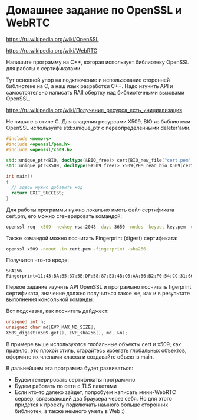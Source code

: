 # Домашнее задание по OpenSSL и WebRTC

<https://ru.wikipedia.org/wiki/OpenSSL>

<https://ru.wikipedia.org/wiki/WebRTC>

Напишите программу на C++, которая использует библиотеку OpenSSL для работы с сертификатами.

Тут основной упор на подключение и использование сторонней библиотеке на C, а наш язык разработки C++. Надо изучить API и самостоятельно написать RAII обертку над библиотечными вызовами OpenSSL.

<https://ru.wikipedia.org/wiki/Получение_ресурса_есть_инициализация>

Не пишите в стиле C. Для владения ресурсами X509, BIO из библиотеки OpenSSL используйте std::unique_ptr с переопределенными deleter'ами.

```c++
#include <memory>
#include <openssl/pem.h>
#include <openssl/x509.h>

std::unique_ptr<BIO, decltype(&BIO_free)> cert{BIO_new_file("cert.pem", "rb"), &BIO_free};
std::unique_ptr<X509, decltype(&X509_free)> x509{PEM_read_bio_X509(cert.get(), NULL, NULL, NULL), &X509_free};

int main()
{
  // здесь нужно добавить код
  return EXIT_SUCCESS;
}
```

Для работы программы нужно локально иметь файл сертификата cert.pm, его можно сгенерировать командой:
```bash
openssl req -x509 -newkey rsa:2048 -days 3650 -nodes -keyout key.pem -out cert.pem
```

Также командой можно посчитать Fingerprint (digest) сертификата:
```bash
openssl x509 -noout -in cert.pem -fingerprint -sha256
```

Получится что-то вроде:
```
SHA256 Fingerprint=11:43:BA:B5:37:5B:DF:58:87:E3:4B:C6:AA:66:B2:F0:54:CC:31:66:92:30:C8:98:A6:FF:87:06:9D:49:89:A5
```

Первое задание изучить API OpenSSL и программно посчитать figerprint сертификата, значение должно получиться такое же, как и в результате выполнения консольной команды.

Вот подсказка, как посчитать дайджест:
```c++
unsigned int n;
unsigned char md[EVP_MAX_MD_SIZE];
X509_digest(x509.get(), EVP_sha256(), md, &n);
```

В примере выше используются глобальные объекты cert и x509, как правило, это плохой стиль, старайтесь избегать глобальных объектов, оформите их членами класса и создавайте объект в main.

В дальнейшем эта программа будет развиваться:
- Будем генерировать сертификаты программно
- Будем работать по сети с TLS пакетами
- Если кто-то далеко зайдет, попробуем написать мини-WebRTC сервер, связывающий два браузера через себя. Но для этого придется к проекту подключать намного больше сторонних библиотек, а также немного уметь в Web :)
